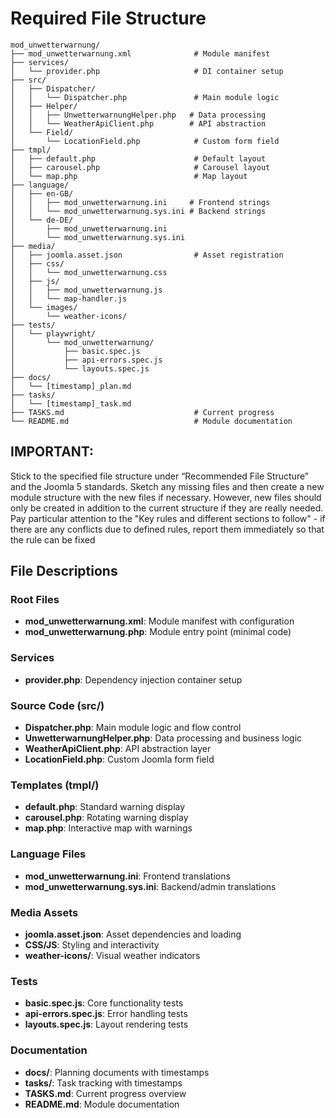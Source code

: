 # Required File Structure

```
mod_unwetterwarnung/
├── mod_unwetterwarnung.xml              # Module manifest
├── services/
│   └── provider.php                     # DI container setup
├── src/
│   ├── Dispatcher/
│   │   └── Dispatcher.php               # Main module logic
│   ├── Helper/
│   │   ├── UnwetterwarnungHelper.php   # Data processing
│   │   └── WeatherApiClient.php        # API abstraction
│   └── Field/
│       └── LocationField.php            # Custom form field
├── tmpl/
│   ├── default.php                      # Default layout
│   ├── carousel.php                     # Carousel layout
│   └── map.php                          # Map layout
├── language/
│   ├── en-GB/
│   │   ├── mod_unwetterwarnung.ini     # Frontend strings
│   │   └── mod_unwetterwarnung.sys.ini # Backend strings
│   └── de-DE/
│       ├── mod_unwetterwarnung.ini
│       └── mod_unwetterwarnung.sys.ini
├── media/
│   ├── joomla.asset.json                # Asset registration
│   ├── css/
│   │   └── mod_unwetterwarnung.css
│   ├── js/
│   │   ├── mod_unwetterwarnung.js
│   │   └── map-handler.js
│   └── images/
│       └── weather-icons/
├── tests/
│   └── playwright/
│       └── mod_unwetterwarnung/
│           ├── basic.spec.js
│           ├── api-errors.spec.js
│           └── layouts.spec.js
├── docs/
│   └── [timestamp]_plan.md
├── tasks/
│   └── [timestamp]_task.md
├── TASKS.md                             # Current progress
└── README.md                            # Module documentation
```
## IMPORTANT:
Stick to the specified file structure under “Recommended File Structure” and the Joomla 5 standards. Sketch any missing files and then create a new module structure with the new files if necessary. However, new files should only be created in addition to the current structure if they are really needed. Pay particular attention to the "Key rules and different sections to follow" - if there are any conflicts due to defined rules, report them immediately so that the rule can be fixed

## File Descriptions

### Root Files
- **mod_unwetterwarnung.xml**: Module manifest with configuration
- **mod_unwetterwarnung.php**: Module entry point (minimal code)

### Services
- **provider.php**: Dependency injection container setup

### Source Code (src/)
- **Dispatcher.php**: Main module logic and flow control
- **UnwetterwarnungHelper.php**: Data processing and business logic
- **WeatherApiClient.php**: API abstraction layer
- **LocationField.php**: Custom Joomla form field

### Templates (tmpl/)
- **default.php**: Standard warning display
- **carousel.php**: Rotating warning display
- **map.php**: Interactive map with warnings

### Language Files
- **mod_unwetterwarnung.ini**: Frontend translations
- **mod_unwetterwarnung.sys.ini**: Backend/admin translations

### Media Assets
- **joomla.asset.json**: Asset dependencies and loading
- **CSS/JS**: Styling and interactivity
- **weather-icons/**: Visual weather indicators

### Tests
- **basic.spec.js**: Core functionality tests
- **api-errors.spec.js**: Error handling tests
- **layouts.spec.js**: Layout rendering tests

### Documentation
- **docs/**: Planning documents with timestamps
- **tasks/**: Task tracking with timestamps
- **TASKS.md**: Current progress overview
- **README.md**: Module documentation
